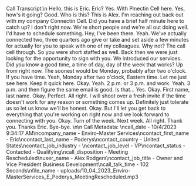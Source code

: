 Call Transcript:\n Hello, this is Eric. Eric? Yes. With Pinectin Cell here. Yes, how's it going? Good. Who is this? This is Alex. I'm reaching out back out with my company Connectin Cell. Did you have a brief half minute here to catch up? I don't right now. We're short people and we're all out doing well. I'd have to schedule something. Hey, I've been there. Yeah. We've actually connected two, three quarters ago give or take and set aside a few minutes for actually for you to speak with one of my colleagues. Why not? The call cell through. So you were short staffed as well. Back then we were just looking for the opportunity to sign with you. We introduced our services. Did you know a good time, a time of day, day of the week that works? Up from right now. The soonest would be Monday, probably after two o'clock. If you have time. Yeah, Monday after two o'clock, Eastern time. Let me just see here. Keep it quick here. Okay. Yeah. 2 p.m. or 3 p.m. and work. Yeah. 3 p.m. and then figure the same email is good. Is that... Yes. Okay. First name, last name. Okay. Perfect. All right. I will shoot over a fresh invite if the time doesn't work for any reason or something comes up. Definitely just tolerate us so let us know we'll be honest. Okay. But I'll let you get back to everything that you're working on right now and we look forward to connecting with you. Okay. Turn of the week. Next week. All right. Thank you. Thanks Eric. Bye-bye. \n\n Call Metadata: \ncall_date - 10/4/2023 9:34:17 AM\ncompany_name - Enviro-Master Services\ncontact_first_name - Eric\ncontact_last_name - Poderys\ncontact_country - United States\ncontact_job_industry - \ncontact_job_level - VP\ncontact_status - Contacted - Qualifying\ncall_disposition - Meeting Rescheduled\nuser_name - Alex Rodgers\ncontact_job_title - Owner and Vice President Business Development\ncall_talk_time - 102 Seconds\nfile_name - uploads/10_04_2023_Enviro-MasterServices_E_Poderys_MeetingRescheduled.mp3
